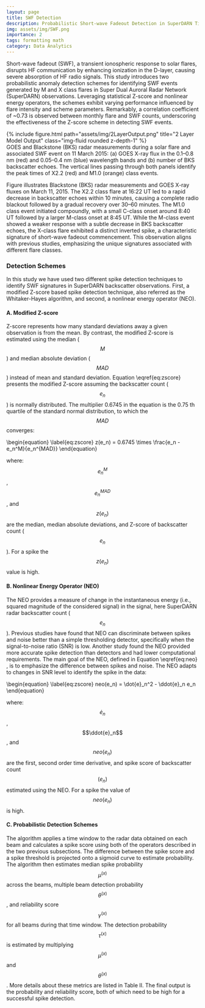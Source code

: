 ```yaml
---
layout: page
title: SWF Detection
description: Probabilistic Short-wave Fadeout Detection in SuperDARN Time Series Observations
img: assets/img/SWF.png
importance: 2
tags: formatting math
category: Data Analytics
---
```


Short-wave fadeout (SWF), a transient ionospheric response to solar flares, disrupts HF communication by enhancing ionization in the D-layer, causing severe absorption of HF radio signals. This study introduces two probabilistic anomaly detection schemes for identifying SWF events generated by M and X class flares in Super Dual Auroral Radar Network (SuperDARN) observations. Leveraging statistical Z-score and nonlinear energy operators, the schemes exhibit varying performance influenced by flare intensity and scheme parameters. Remarkably, a correlation coefficient of ~0.73 is observed between monthly flare and SWF counts, underscoring the effectiveness of the Z-score scheme in detecting SWF events.


<div class="row">
    <div class="col-sm mt-3 mt-md-0">
        {% include figure.html path="assets/img/2LayerOutput.png" title="2 Layer Model Output" class="img-fluid rounded z-depth-1" %}
    </div>
</div>
<div class="caption">
    GOES and Blackstone (BKS) radar measurements during a solar flare and associated SWF event on 11 March 2015: (a) GOES X-ray flux in the 0.1–0.8 nm (red) and 0.05–0.4 nm (blue) wavelength bands and (b) number of BKS backscatter echoes. The vertical lines passing through both panels identify the peak times of X2.2 (red) and M1.0 (orange) class events.
</div>

Figure illustrates Blackstone (BKS) radar measurements and GOES X-ray fluxes on March 11, 2015. The X2.2 class flare at 16:22 UT led to a rapid decrease in backscatter echoes within 10 minutes, causing a complete radio blackout followed by a gradual recovery over 30–60 minutes. The M1.0 class event initiated compoundly, with a small C-class onset around 8:40 UT followed by a larger M-class onset at 8:45 UT. While the M-class event showed a weaker response with a subtle decrease in BKS backscatter echoes, the X-class flare exhibited a distinct inverted spike, a characteristic signature of short-wave fadeout commencement. This observation aligns with previous studies, emphasizing the unique signatures associated with different flare classes.

### Detection Schemes
In this study we have used two different spike detection techniques to identify SWF signatures in SuperDARN backscatter observations. First, a modified Z-score based spike detection technique, also referred as the Whitaker-Hayes algorithm, and second, a nonlinear energy operator (NEO).

#### A. Modified Z-score
Z-score represents how many standard deviations away a given observation is from the mean. By contrast, the modified Z-score is estimated using the median ($$M$$) and median absolute deviation ($$MAD$$) instead of mean and standard deviation. Equation \eqref{eq:zscore} presents the modified Z-score assuming the backscatter count ( $$e_n$$ ) is normally distributed. The multiplier 0.6745 in the equation is the 0.75 th quartile of the standard normal distribution, to which the $$MAD$$ converges:

\begin{equation}
\label{eq:zscore}
    z(e_n) = 0.6745 \times \frac{e_n - e_n^M}{e_n^{MAD}}
\end{equation}

where: $$e^M_n$$, $$e^{MAD}_n$$, and $$z(e_n)$$ are the median, median absolute deviations, and Z-score of backscatter count ($$e_n$$). For a spike the $$z(e_n)$$ value is high.

#### B. Nonlinear Energy Operator (NEO)
The NEO provides a measure of change in the instantaneous energy (i.e., squared magnitude of the considered signal) in the signal, here SuperDARN radar backscatter count ( $$e_n$$ ). Previous studies have found that NEO can discriminate between spikes and noise better than a simple thresholding detector, specifically when the signal-to-noise ratio (SNR) is low. Another study found the NEO provided more accurate spike detection than detectors and had lower computational requirements. The main goal of the NEO, defined in Equation \eqref{eq:neo} , is to emphasize the difference between spikes and noise. The NEO adapts to changes in SNR level to identify the spike in the data:

\begin{equation}
\label{eq:zscore}
    neo(e_n) = \dot{e}_n^2 - \ddot{e}_n e_n
\end{equation}

where: $$\dot{e}_n$$, $$\ddot{e}_n$$, and $$neo(e_n)$$ are the first, second order time derivative, and spike score of backscatter count $$(e_n)$$ estimated using the NEO. For a spike the value of $$neo(e_n)$$ is high.

#### C. Probabilistic Detection Schemes
The algorithm applies a time window to the radar data obtained on each beam and calculates a spike score using both of the operators described in the two previous subsections. The difference between the spike score and a spike threshold is projected onto a sigmoid curve to estimate probability. The algorithm then estimates median spike probability $$\mu^{(x)}$$ across the beams, multiple beam detection probability $$\theta^{(x)}$$ , and reliability score $$\gamma^{(x)}$$ for all beams during that time window. The detection probability $$\tau^{(x)}$$ is estimated by multiplying $$\mu^{(x)}$$ and $$\theta^{(x)}$$. More details about these metrics are listed in Table II. The final output is the probability and reliability score, both of which need to be high for a successful spike detection.